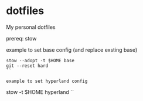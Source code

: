# dotfiles
My personal dotfiles

prereq: stow

example to set base config (and replace exsting base)
```
stow --adopt -t $HOME base
git --reset hard
``

example to set hyperland config
```
stow -t $HOME hyperland
``